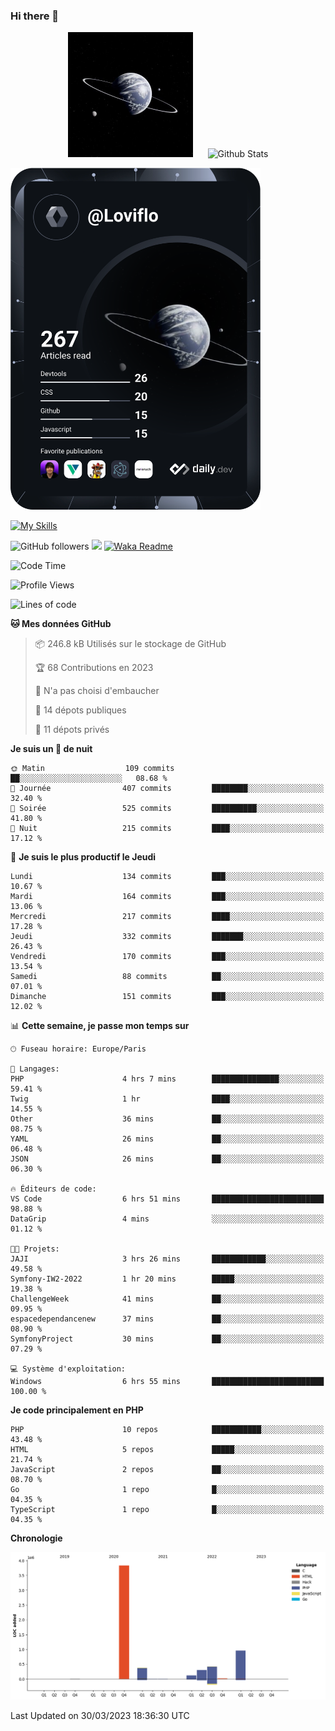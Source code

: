 ### Hi there 👋

<p align="center">
  <img src="https://github.com/Loviflo/Loviflo/blob/main/img/portrait.jpg" alt="Loviflo" height="200" style="margin-right: 20px"/>
  <img src="https://github-readme-stats.vercel.app/api?username=Loviflo&show_icons=true&theme=graywhite" alt="Github Stats" />
</p>

<a href="https://app.daily.dev/loviflo"><img src="https://github.com/loviflo/loviflo/blob/main/devcard.svg" width="400" alt="Loviflo's Dev Card"/></a>


[![My Skills](https://skillicons.dev/icons?i=php,laravel,symfony,mysql,js,ts,html,css,sass,angular,docker,webpack,vscode,figma,git,github,gitlab)](https://skillicons.dev)


![GitHub followers](https://img.shields.io/github/followers/Loviflo?label=Follow&style=social)
![](https://visitor-badge.glitch.me/badge?page_id=Loviflo.Loviflo)
[![Waka Readme](https://github.com/Loviflo/Loviflo/actions/workflows/update-stats.yml/badge.svg)](https://github.com/Loviflo/Loviflo/actions/workflows/update-stats.yml)

<!--START_SECTION:waka-->
![Code Time](http://img.shields.io/badge/Code%20Time-1%2C069%20hrs%202%20mins-blue)

![Profile Views](http://img.shields.io/badge/Vues%20du%20profil-0-blue)

![Lines of code](https://img.shields.io/badge/Depuis%20Hello%20World%2C%20j%27ai%20%C3%A9crit-6.0%20million%20Lignes%20de%20code-blue)

**🐱 Mes données GitHub** 

> 📦 246.8 kB Utilisés sur le stockage de GitHub 
 > 
> 🏆 68 Contributions en 2023
 > 
> 🚫 N'a pas choisi d'embaucher
 > 
> 📜 14 dépots publiques 
 > 
> 🔑 11 dépots privés 
 > 
**Je suis un 🦉 de nuit** 

```text
🌞 Matin                  109 commits         ██░░░░░░░░░░░░░░░░░░░░░░░   08.68 % 
🌆 Journée                407 commits         ████████░░░░░░░░░░░░░░░░░   32.40 % 
🌃 Soirée                 525 commits         ██████████░░░░░░░░░░░░░░░   41.80 % 
🌙 Nuit                   215 commits         ████░░░░░░░░░░░░░░░░░░░░░   17.12 % 
```
📅 **Je suis le plus productif le Jeudi** 

```text
Lundi                    134 commits         ███░░░░░░░░░░░░░░░░░░░░░░   10.67 % 
Mardi                    164 commits         ███░░░░░░░░░░░░░░░░░░░░░░   13.06 % 
Mercredi                 217 commits         ████░░░░░░░░░░░░░░░░░░░░░   17.28 % 
Jeudi                    332 commits         ███████░░░░░░░░░░░░░░░░░░   26.43 % 
Vendredi                 170 commits         ███░░░░░░░░░░░░░░░░░░░░░░   13.54 % 
Samedi                   88 commits          ██░░░░░░░░░░░░░░░░░░░░░░░   07.01 % 
Dimanche                 151 commits         ███░░░░░░░░░░░░░░░░░░░░░░   12.02 % 
```


📊 **Cette semaine, je passe mon temps sur** 

```text
🕑︎ Fuseau horaire: Europe/Paris

💬 Langages: 
PHP                      4 hrs 7 mins        ███████████████░░░░░░░░░░   59.41 % 
Twig                     1 hr                ████░░░░░░░░░░░░░░░░░░░░░   14.55 % 
Other                    36 mins             ██░░░░░░░░░░░░░░░░░░░░░░░   08.75 % 
YAML                     26 mins             ██░░░░░░░░░░░░░░░░░░░░░░░   06.48 % 
JSON                     26 mins             ██░░░░░░░░░░░░░░░░░░░░░░░   06.30 % 

🔥 Éditeurs de code: 
VS Code                  6 hrs 51 mins       █████████████████████████   98.88 % 
DataGrip                 4 mins              ░░░░░░░░░░░░░░░░░░░░░░░░░   01.12 % 

🐱‍💻 Projets: 
JAJI                     3 hrs 26 mins       ████████████░░░░░░░░░░░░░   49.58 % 
Symfony-IW2-2022         1 hr 20 mins        █████░░░░░░░░░░░░░░░░░░░░   19.38 % 
ChallengeWeek            41 mins             ██░░░░░░░░░░░░░░░░░░░░░░░   09.95 % 
espacedependancenew      37 mins             ██░░░░░░░░░░░░░░░░░░░░░░░   08.90 % 
SymfonyProject           30 mins             ██░░░░░░░░░░░░░░░░░░░░░░░   07.29 % 

💻 Système d'exploitation: 
Windows                  6 hrs 55 mins       █████████████████████████   100.00 % 
```

**Je code principalement en PHP** 

```text
PHP                      10 repos            ███████████░░░░░░░░░░░░░░   43.48 % 
HTML                     5 repos             █████░░░░░░░░░░░░░░░░░░░░   21.74 % 
JavaScript               2 repos             ██░░░░░░░░░░░░░░░░░░░░░░░   08.70 % 
Go                       1 repo              █░░░░░░░░░░░░░░░░░░░░░░░░   04.35 % 
TypeScript               1 repo              █░░░░░░░░░░░░░░░░░░░░░░░░   04.35 % 
```



**Chronologie**

![Lines of Code chart](https://raw.githubusercontent.com/Loviflo/Loviflo/main/assets/bar_graph.png)


 Last Updated on 30/03/2023 18:36:30 UTC
<!--END_SECTION:waka-->
